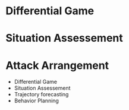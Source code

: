 # Differential Game

# Situation Assessement

# Attack Arrangement

- Differential Game
- Situation Assessement
- Trajectory forecasting
- Behavior Planning

